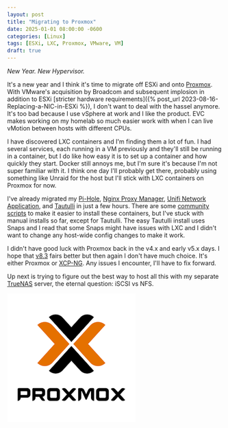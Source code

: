 ```yaml
---
layout: post
title: "Migrating to Proxmox"
date: 2025-01-01 08:00:00 -0600
categories: [Linux]
tags: [ESXi, LXC, Proxmox, VMware, VM]
draft: true
---
```


*New Year. New Hypervisor.*

It's a new year and I think it's time to migrate off ESXi and onto [Proxmox](https://www.proxmox.com/). With VMware's acquisition by Broadcom and subsequent implosion in addition to ESXi [stricter hardware requirements]({% post_url 2023-08-16-Replacing-a-NIC-in-ESXi %}), I don't want to deal with the hassel anymore. It's too bad because I use vSphere at work and I like the product. EVC makes working on my homelab so much easier work with when I can live vMotion between hosts with different CPUs.

I have discovered LXC containers and I'm finding them a lot of fun. I had several services, each running in a VM previously and they'll still be running in a container, but I do like how easy it is to set up a container and how quickly they start. Docker still annoys me, but I'm sure it's because I'm not super familiar with it. I think one day I'll probably get there, probably using something like Unraid for the host but I'll stick with LXC containers on Proxmox for now.

I've already migrated my [Pi-Hole](https://pi-hole.net/), [Nginx Proxy Manager](https://nginxproxymanager.com/), [Unifi Network Application](https://www.ui.com/download/releases/firmware/), and [Tautulli](https://tautulli.com/) in just a few hours. There are some [community scripts](https://community-scripts.github.io/ProxmoxVE/) to make it easier to install these containers, but I've stuck with manual installs so far, except for Tautulli. The easy Tautulli install uses Snaps and I read that some Snaps might have issues with LXC and I didn't want to change any host-wide config changes to make it work.

I didn't have good luck with Proxmox back in the v4.x and early v5.x days. I hope that [v8.3](https://pve.proxmox.com/wiki/Roadmap#Proxmox_VE_8.3) fairs better but then again I don't have much choice. It's either Proxmox or [XCP-NG](https://xcp-ng.org/). Any issues I encounter, I'll have to fix forward.

Up next is trying to figure out the best way to host all this with my separate [TrueNAS](https://www.truenas.com/) server, the eternal question: iSCSI vs NFS.

![Proxmox logo](/assets/2025/01/Proxmox-logo-stacked-white-background-300.png)
